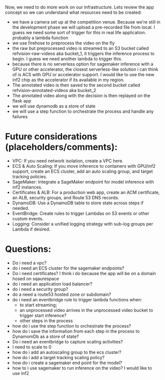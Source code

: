 Now, we need to do more work on our infrastructure. Lets review the app concept so we can understand what resources need to be created:

- we have a camera set up at the competition venue. Because we're still in the development phase we will upload a pre-recorded file from local. I guess we need some sort of trigger for this in real life application. probably a lambda function
- we use firehose to preprocess the video on the fly
- the raw but preprocessed video is streamed to an S3 bucket called refvision-raw-videos aka bucket_1, it triggers the inference process to begin. I guess we need another lambda to trigger this.
- because there is no serverless option for sagemaker inference with a GPU or other accelerator, the closest serverless-like solution i can think of is ACS with GPU or accelerator support. I would like to use the new inf2 chip as the accelerator if its available in my region.
- The annotated video is then saved to the second bucket called refvision-annotated-videos aka bucket_2
- The annotated video along with the decision is then replayed on the flask app
- we will use dynamodb as a store of state
- we will use a step function to orchestrate the process and handle any failures

# Future considerations (placeholders/comments):
- VPC: If you need network isolation, create a VPC here.
- ECS & Auto Scaling: If you move inference to containers with GPU/inf2 support,
  create an ECS cluster, add an auto scaling group, and target tracking policies.
- SageMaker: Integrate a SageMaker endpoint for model inference with inf2 instances.
- Certificates & ALB: For a production web app, create an ACM certificate, an ALB,
  security groups, and Route 53 DNS records.
- DynamoDB: Use a DynamoDB table to store state across steps if needed.
- EventBridge: Create rules to trigger Lambdas on S3 events or other custom events.
- Logging: Consider a unified logging strategy with sub-log groups per Lambda if desired.

# Questions:
- Do i need a vpc? 
- do i need an ECS cluster for the sagemaker endpoints?
- Do i need certificates? I think i do because the app will be on a domain hosed on sqaurespace 
- do i need an application load balancer?
- do i need a security group?
- do a need a route53 hosted zone or subdomain?
- do i need an eventbridge rule to trigger lambda functions when:
  - to start streaming;
  - an unprocessed video arrives in the unprocessed video bucket to trigger start inference?
  - other steps in the process
- how do i use the step function to orchestrate the process?
- how do i save the information from each step in the process to DynamomDb as a store of state?
- Do i need an eventbridge to capture scaling activities?
- I need to scale to 0
- how do i add an autoscaling group to the ecs cluster?
- how do i add a target tracking scaling policy?
- how do i create a sagemaker end point for the model?
- how to i use sagemaker to run inference on the video? I would like to use inf2